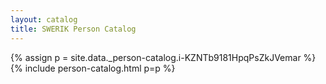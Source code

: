 ```yaml
---
layout: catalog
title: SWERIK Person Catalog
---
```

{% assign p = site.data._person-catalog.i-KZNTb9181HpqPsZkJVemar %}
{% include person-catalog.html p=p %}


